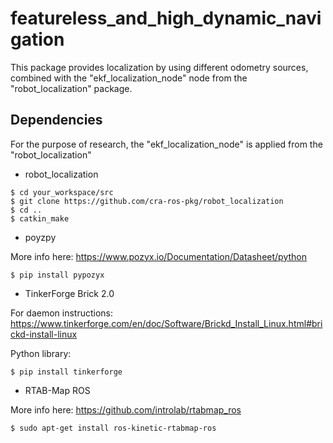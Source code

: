 # featureless_and_high_dynamic_navigation
This package provides localization by using different odometry sources, combined with the "ekf_localization_node" node from the "robot_localization" package.

## Dependencies
For the purpose of research, the "ekf_localization_node" is applied from the "robot_localization"

- robot_localization

```shell
$ cd your_workspace/src
$ git clone https://github.com/cra-ros-pkg/robot_localization
$ cd ..
$ catkin_make
```


- poyzpy

More info here: https://www.pozyx.io/Documentation/Datasheet/python
```shell
$ pip install pypozyx
```


- TinkerForge Brick 2.0

For daemon instructions: https://www.tinkerforge.com/en/doc/Software/Brickd_Install_Linux.html#brickd-install-linux

Python library:
```shell
$ pip install tinkerforge
```


- RTAB-Map ROS

More info here: https://github.com/introlab/rtabmap_ros
```shell
$ sudo apt-get install ros-kinetic-rtabmap-ros
```
